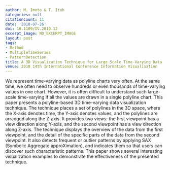 ```yaml
---
author: M. Imoto & T. Itoh
categories: null
citationCount: 11
date: '2010-07-26'
doi: 10.1109/IV.2010.12
excerpt_image: NO_EXCERPT_IMAGE
layout: post
tags:
- Method
- MultipleTimeSeries
- PatternDetection
title: A 3D Visualization Technique for Large Scale Time-Varying Data
venue: 2010 14th International Conference Information Visualisation
---
```

We represent time-varying data as polyline charts very often. At the same time, we often need to observe hundreds or even thousands of time-varying values in one chart. However, it is often difficult to understand such large-scale time-varying if all the values are drawn in a single polyline chart. This paper presents a polyline-based 3D time-varying data visualization technique. The technique places a set of polylines in the 3D space, where the X-axis denotes time, the Y-axis denotes values, and the polylines are arranged along the Z-axis. It provides two views: the first viewpoint has a view direction along Y-axis, and the second viewpoint has a view direction along Z-axis. The technique displays the overview of the data from the first viewpoint, and the detail of the specific parts of the data from the second viewpoint. It also detects frequent or outlier patterns by applying SAX (Symbolic Aggregate approXimation), and indicates them so that users can discover such characteristic patterns. This paper shows several interesting visualization examples to demonstrate the effectiveness of the presented technique.
